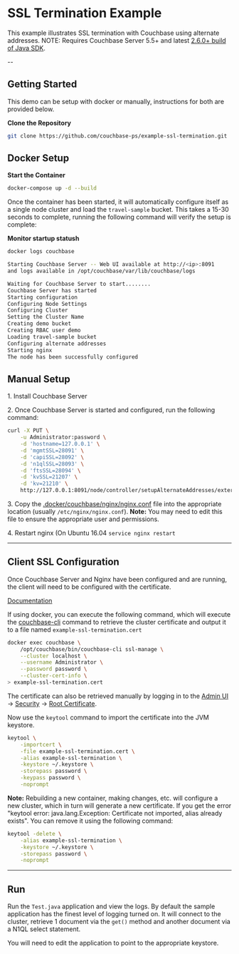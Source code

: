 # SSL Termination Example

This example illustrates SSL termination with Couchbase using alternate addresses.   NOTE: Requires Couchbase Server 5.5+ and latest [2.6.0+ build of Java SDK](https://docs.couchbase.com/java-sdk/2.6/start-using-sdk.html).

--

## Getting Started 

This demo can be setup with docker or manually, instructions for both are provided below.  

**Clone the Repository**

```bash
git clone https://github.com/couchbase-ps/example-ssl-termination.git
```

## Docker Setup

**Start the Container**

```bash
docker-compose up -d --build
```

Once the container has been started, it will automatically configure itself as a single node cluster and load the `travel-sample` bucket.  This takes a 15-30 seconds to complete, running the following command will verify the setup is complete: 

**Monitor startup statush**

```bash
docker logs couchbase

Starting Couchbase Server -- Web UI available at http://<ip>:8091
and logs available in /opt/couchbase/var/lib/couchbase/logs

Waiting for Couchbase Server to start........
Couchbase Server has started
Starting configuration
Configuring Node Settings
Configuring Cluster
Setting the Cluster Name
Creating demo bucket
Creating RBAC user demo
Loading travel-sample bucket
Configuring alternate addresses
Starting nginx
The node has been successfully configured
```

## Manual Setup

1\. Install Couchbase Server

2\. Once Couchbase Server is started and configured, run the following command: 

```bash
curl -X PUT \
	-u Administrator:password \
	-d 'hostname=127.0.0.1' \
	-d 'mgmtSSL=28091' \
	-d 'capiSSL=28092' \
	-d 'n1qlSSL=28093' \
	-d 'ftsSSL=28094' \
	-d 'kvSSL=21207' \
	-d 'kv=21210' \
	http://127.0.0.1:8091/node/controller/setupAlternateAddresses/external
```

3\. Copy the [.docker/couchbase/nginx/nginx.conf](.docker/couchbase/nginx/nginx.conf) file into the appropriate location (usually `/etc/nginx/nginx.conf`).  **Note:** You may need to edit this file to ensure the appropriate user and permissions. 

4\. Restart nginx (On Ubuntu 16.04 `service nginx restart`

---

## Client SSL Configuration

Once Couchbase Server and Nginx have been configured and are running, the client will need to be configured with the certificate.

[Documentation](https://docs.couchbase.com/java-sdk/2.6/managing-connections.html#ssl)

If using docker, you can execute the following command, which will execute the [couchbase-cli](https://docs.couchbase.com/server/5.5/cli/cbcli/couchbase-cli-ssl-manage.html) command to retrieve the cluster certificate and output it to a file named `example-ssl-termination.cert`

```bash
docker exec couchbase \
	/opt/couchbase/bin/couchbase-cli ssl-manage \
	--cluster localhost \
	--username Administrator \
	--password password \
	--cluster-cert-info \
> example-ssl-termination.cert
```

The certificate can also be retrieved manually by logging in to the [Admin UI](http://localhost:8091) -> [Security](http://localhost:8091/ui/index.html#!/security) -> [Root Certificate](http://localhost:8091/ui/index.html#!/security/rootCertificate).

Now use the `keytool` command to import the certificate into the JVM keystore. 

```bash
keytool \
	-importcert \
	-file example-ssl-termination.cert \
	-alias example-ssl-termination \
	-keystore ~/.keystore \
	-storepass password \
	-keypass password \
	-noprompt
```

**Note:** Rebuilding a new container, making changes, etc. will configure a new cluster, which in turn will generate a new certificate.  If you get the error "keytool error: java.lang.Exception: Certificate not imported, alias <example-ssl-termination> already exists".  You can remove it using the following command: 

```bash
keytool -delete \
	-alias example-ssl-termination \
	-keystore ~/.keystore \
	-storepass password \
	-noprompt
```

---

## Run

Run the `Test.java` application and view the logs.  By default the sample application has the finest level of logging turned on.  It will connect to the cluster, retrieve 1 document via the `get()` method and another document via a N1QL select statement.

You will need to edit the application to point to the appropriate keystore.
